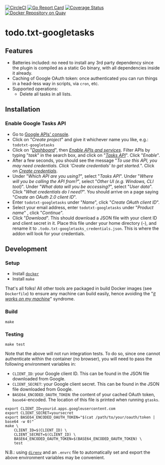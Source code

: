 [![CircleCI](https://circleci.com/gh/marccarre/todo.txt-googletasks/tree/master.svg?style=shield)](https://circleci.com/gh/marccarre/todo.txt-googletasks/tree/master)
[![Go Report Card](https://goreportcard.com/badge/github.com/marccarre/todo.txt-googletasks)](https://goreportcard.com/report/github.com/marccarre/todo.txt-googletasks)
[![Coverage Status](https://coveralls.io/repos/github/marccarre/todo.txt-googletasks/badge.svg)](https://coveralls.io/github/marccarre/todo.txt-googletasks)
[![Docker Repository on Quay](https://quay.io/repository/marccarre/todo.txt-googletasks/status)](https://quay.io/repository/marccarre/todo.txt-googletasks)

# todo.txt-googletasks

## Features

- Batteries included: no need to install any 3rd party dependency since the plugin is compiled as a static Go binary, with all dependencies inside it already.
- Caching of Google OAuth token: once authenticated you can run things in a head-less way in scripts, via `cron`, etc.
- Supported operations:
  - Delete all tasks in all lists.

## Installation

### Enable Google Tasks API

- Go to [Google APIs' console](http://code.google.com/apis/console).
- Click on "_Create project_" and give it whichever name you like, e.g.: `todotxt-googletasks`
- Click on "[_Dashboard_](https://console.developers.google.com/apis/dashboard?supportedpurview=project)", then [_Enable APIs and services_](https://console.developers.google.com/apis/library?supportedpurview=project). Filter APIs by typing "_task_" in the search box, and click on "[_Tasks API_](https://console.developers.google.com/apis/library/tasks.googleapis.com)". Click "_Enable_".
- After a few seconds, you should see the message "_To use this API, you may need credentials. Click 'Create credentials' to get started._". Click on [_Create credentials_](https://console.developers.google.com/apis/credentials/wizard).
- Under "_Which API are you using?_", select "_Tasks API_".
  Under "_Where will you be calling the API from?_", select "_Other UI (e.g. Windows, CLI tool)_".
  Under "_What data will you be accessing?_", select "_User data_".
  Click "_What credentials do I need?_". You should arrive on a page saying "_Create an OAuth 2.0 client ID_".
- Enter `todotxt-googletasks` under "_Name_", click "_Create OAuth client ID_".
- Select your email address, enter `todotxt-googletasks` under "_Product name_" , click "_Continue_".
- Click "_Download_". This should download a JSON file with your client ID and client secret in it.
  Place this file under your home directory (`~`), and rename it to `.todo.txt-googletasks_credentials.json`.
  This is where the addon will look for your credentials.

## Development

### Setup

- Install [`docker`](https://store.docker.com/search?type=edition&offering=community)
- Install `make`

That's all folks!
All other tools are packaged in build Docker images (see `Dockerfile`) to ensure any machine can build easily, hence avoiding the "[_it works on my machine_](http://www.codinghorror.com/blog/2007/03/the-works-on-my-machine-certification-program.html)" syndrome.

### Build

```console
make
```

### Testing

```console
make test
```

Note that the above will not run integration tests.
To do so, since one cannot authenticate within the container (no browser), you will need to pass the following environment variables in:

- `CLIENT_ID`: your Google client ID. This can be found in the JSON file downloaded from Google.
- `CLIENT_SECRET`: your Google client secret. This can be found in the JSON file downloaded from Google.
- `BASE64_ENCODED_OAUTH_TOKEN`: the content of your cached OAuth token, `base64`-encoded. The location of this file is printed when running `gtasks`.

```console
export CLIENT_ID=yourid.apps.googleusercontent.com
export CLIENT_SECRET=yoursecret
export BASE64_ENCODED_OAUTH_TOKEN="$(cat /path/to/your/oauth/token | base64 -w 0)"
make \
    CLIENT_ID=$(CLIENT_ID) \
    CLIENT_SECRET=$(CLIENT_ID) \
    BASE64_ENCODED_OAUTH_TOKEN=$(BASE64_ENCODED_OAUTH_TOKEN) \
    test
```

N.B.: using [`direnv`](https://direnv.net/) and an `.envrc` file to automatically set and export the above environment variables may be convenient.
